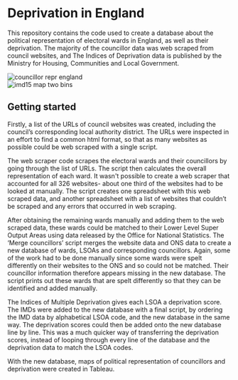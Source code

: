 # Deprivation in England
This repository contains the code used to create a database about the political representation of electoral wards in England, as well as their deprivation.
The majority of the councillor data was web scraped from council websites, and The Indices of Deprivation data is published by the Ministry for Housing, Communities and Local Government.  
   
![councillor repr england](https://user-images.githubusercontent.com/41692887/44992537-58cfd600-af8f-11e8-8416-c1c0dbd2ae48.png)  
![imd15 map two bins](https://user-images.githubusercontent.com/41692887/44992541-5cfbf380-af8f-11e8-8258-88c4e7a59ed5.png)  

## Getting started
Firstly, a list of the URLs of council websites was created, including the council’s corresponding local authority district. The URLs were inspected in an effort to find a common html format, so that as many websites as possible could be web scraped with a single script.  

The web scraper code scrapes the electoral wards and their councillors by going through the list of URLs. The script then calculates the overall representation of each ward. It wasn't possible to create a web scraper that accounted for all 326 websites- about one third of the websites had to be looked at manually. The script creates one spreadsheet with this web scraped data, and another spreadsheet with a list of websites that couldn’t be scraped and any errors that occurred in web scraping.   

After obtaining the remaining wards manually and adding them to the web scraped data, these wards could be matched to their Lower Level Super Output Areas using data released by the Office for National Statistics. The ‘Merge councillors’ script merges the website data and ONS data to create a new database of wards, LSOAs and corresponding councillors. Again, some of the work had to be done manually since some wards were spelt differently on their websites to the ONS and so could not be matched. Their councillor information therefore appears missing in the new database. The script prints out these wards that are spelt differently so that they can be identified and added manually.   

The Indices of Multiple Deprivation gives each LSOA a deprivation score. The IMDs were added to the new database with a final script, by ordering the IMD data by alphabetical LSOA code, and the new database in the same way. The deprivation scores could then be added onto the new database line by line. This was a much quicker way of transferring the deprivation scores, instead of looping through every line of the database and the deprivation data to match the LSOA codes.   

With the new database, maps of political representation of councillors and deprivation were created in Tableau.
